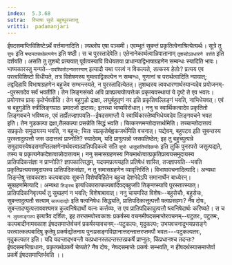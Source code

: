 ```yaml
---
index:  5.3.68
sutra:  विभाषा सुपो बहुच्पुरस्तात्तु
vritti:  padamanjari
---
```


 ईषदसमाप्तिविशिष्टेऽर्थे वर्त्तमानादिति। ल्यब्लोप एषा पञ्चमी। एवम्भूतं सुबन्तं प्रकृतित्वेनाश्रित्येत्यर्थः। सूत्रे तु `सुपः` इति `षष्ठ्यतसर्थप्रत्ययेन` इति षष्ठी। स च पुरस्तादेवेति। एतेनानेकार्थत्वान्निपातानाम् `तुशब्दोऽवधारणे वर्त्तते` इति दर्शयति। असति तु तुशब्दे प्रत्ययात् पूर्वत्वस्यापि विधेयतया प्राधान्याद्विभाषाग्रहणेन सम्बन्धः स्यादिति भावः। 
भाष्यकारस्तु मन्यते--`उदश्वितोऽन्यतरस्याम्` इत्यादौ यथा परत्वं न विकल्पते, तत्कस्य हेतोः? प्रत्यय एव परत्वविशिष्टो विधीयते, तत्र विशेषणस्य गुमत्वाद्विकल्पेन न सम्बन्धः, गुणानां च परार्थत्वादिति न्यायात्; तद्वदिहापि विभाषाग्रहणेन बहुजेव सम्भन्त्स्यते, न पुरस्तादित्येतत्। तुशब्दस्य त्ववधारणार्थस्यान्यदेव प्रयोजनम्--पुरस्तादेव सर्वं भवतीति। तेन लिङ्गसंख्ये अपि प्राक्प्रत्ययोत्पत्तेःक प्रकृत्यवस्थायां ये दृष्टे ते एव भवतः। प्रयोगश्च प्राक् कृतेर्भवतीति। तेन बहुगुडो द्राक्षा, लघुर्बहुतृणं नर इति प्रकृतिवल्लिङ्गं भवति, नाभिधेयवत्। एवं च बहुगुडेति स्त्रीलिङ्गपाठः प्रमादजो द्रष्टव्यः; इतरथा भाष्यविरोधात्। ननु च स्वार्थिकत्वादेव प्रकृतितो लिङ्गवचने भविष्यतः, एवं तर्ह्येतज्ज्ञापयति--ईषदसमाप्तौ ये स्वार्थिकास्तेष्वभिधेयवदेव लिङ्गवचने भवत इति। तेन गुडकल्पा द्रक्षा,तैलकल्पा प्रसन्नेति सिद्धं भवति।
चित्करणमन्तोदात्तार्थमिति। तच्चान्तोदात्तत्वं सप्रकृतेः समुदायस्य भवति, न बहुचः; चितः सप्रकृतेर्बह्वकजर्थमिति वचनात्। यद्येवम्, बहुपटव इति सुबन्तस्य पुरस्तादुत्पत्तौ जस उदात्तत्वं प्राप्नोति? स्यादेवम्, यदि प्रागुत्पन्नो जसवतिष्ठेत; इह तु बहुच्युत्पन्ने समुदायस्येषदसमाप्तिलक्षणेनार्थवत्त्वात्प्रातिपदिकत्वे सति `सुपो धातुप्रातिपदिकयोः` इति लुकि पुनरपरो जसुत्पद्यते, तस्य च प्रकृत्यनेकदेशत्वान्नोदात्तत्वम्। ननु समासग्रहणस्य नियमार्थत्वात्प्रकृतिप्रत्ययसमुदायस्य प्रातिपदिकसंज्ञा न प्राप्नोति? ज्ञापकात्सिद्धम्, यदयमप्रत्ययइति प्रतिषेधं शास्ति, तज्ज्ञापयति--भवति प्रकृतिप्रत्ययसमुदायस्य प्रातिपदिकसंज्ञा, न तु समासग्रहणेन व्यावृत्तिरिति।
विभाषावचनादित्यादि। अन्यथा तिङ्न्तेषु सावकाशाः कल्पबादयः सुबन्ते विशेषविहितेन बहुचा देशभेदेऽपि समानार्थेन बाध्येरन्।
सुब्ग्रहणमित्यादि। अन्यथा `तिङ्स्च` इत्यधिकारात्कल्पबादिवद्बहुजपि तिङ्न्तस्यापि पुरस्तात्स्यात्। प्रातिपदिकनिवृत्त्यर्थं तु सुब्ग्रहणं न भवति; विशेषाबावात्। ननु चायमस्ति विशेषः--बहुसेचौः, बहुसेचः, सुबन्तादुत्पतौ सत्याम् `सात्पदाद्योः` इति षत्वनिषेधः सिद्ध्यति, प्रातिपदिकात्तूत्पत्तौ षत्वप्रसह्गः? नैष दोषः, सुबन्तादप्युत्पत्ताववश्यमत्र कुत्वनिषेदार्थो यत्नः कर्त्तव्यः, स एव प्रातिपदिकादुत्पत्तौ ष्त्वनिषेदार्थः करिष्यते। स च `न लुमताङ्गस्य` इत्यत्रैव दर्शितः, इह तरप्तमपोरवकाशः प्रकर्षस्य वचनमीषदसमाप्तेरवचनम्--पटुतरः, पटुतमः, कल्पबादीनामवकाश ईषदसमाप्तेर्वचनं प्रकर्षस्यावचनम्--पटुकल्पः, मृदुकल्पः; उभयवचनादुभयप्रसङ्गे परत्वात्कल्पबादिषु कृतेषु प्रकर्षद्योतनाय पुनःप्रसङ्गविज्ञानात्तदन्तात्तरप्तमपौ भवतः---पटुकल्पतरः, मृदुकल्पतर इति। यदि यदन्ताद्भवन्तौ यत्प्रधानस्तदन्तस्तत्प्रकर्षे प्राप्नुतः, किंप्रधानश्च तदन्तः? ईषदसमाप्तिप्रधानः, प्रकृत्यर्थप्रकर्षे चेष्यते? नैष दोषः, नेषदसमाप्तेः प्रकर्षः सम्भवति, न हीषदर्थस्यासमाप्तेर्वा प्रकर्षे ईषदसमाप्तिर्भवति ।। 

